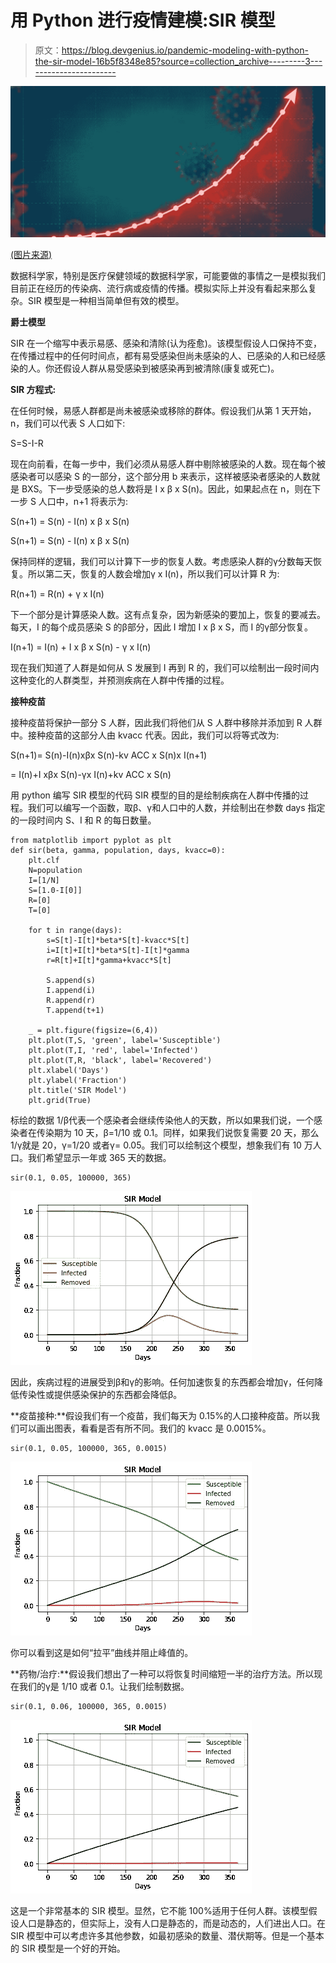 # 用 Python 进行疫情建模:SIR 模型

> 原文：<https://blog.devgenius.io/pandemic-modeling-with-python-the-sir-model-16b5f8348e85?source=collection_archive---------3----------------------->

![](img/8272940acd4e466b323d6f2c0357ab37.png)

[(图片来源)](https://news.cnrs.fr/articles/covid-19-how-are-epidemic-models-designed)

数据科学家，特别是医疗保健领域的数据科学家，可能要做的事情之一是模拟我们目前正在经历的传染病、流行病或疫情的传播。模拟实际上并没有看起来那么复杂。SIR 模型是一种相当简单但有效的模型。

**爵士模型**

SIR 在一个缩写中表示易感、感染和清除(认为痊愈)。该模型假设人口保持不变，在传播过程中的任何时间点，都有易受感染但尚未感染的人、已感染的人和已经感染的人。你还假设人群从易受感染到被感染再到被清除(康复或死亡)。

**SIR 方程式:**

在任何时候，易感人群都是尚未被感染或移除的群体。假设我们从第 1 天开始，n，我们可以代表 S 人口如下:

S=S-I-R

现在向前看，在每一步中，我们必须从易感人群中剔除被感染的人数。现在每个被感染者可以感染 S 的一部分，这个部分用 b 来表示，这样被感染者感染的人数就是 BXS。下一步受感染的总人数将是 I x β x S(n)。因此，如果起点在 n，则在下一步 S 人口中，n+1 将表示为:

S(n+1) = S(n) - I(n) x β x S(n)

S(n+1) = S(n) - I(n) x β x S(n)

保持同样的逻辑，我们可以计算下一步的恢复人数。考虑感染人群的γ分数每天恢复。所以第二天，恢复的人数会增加γ x I(n)，所以我们可以计算 R 为:

R(n+1) = R(n) + γ x I(n)

下一个部分是计算感染人数。这有点复杂，因为新感染的要加上，恢复的要减去。每天，I 的每个成员感染 S 的β部分，因此 I 增加 I x β x S，而 I 的γ部分恢复。

I(n+1) = I(n) + I x β x S(n) - γ x I(n)

现在我们知道了人群是如何从 S 发展到 I 再到 R 的，我们可以绘制出一段时间内这种变化的人群类型，并预测疾病在人群中传播的过程。

**接种疫苗**

接种疫苗将保护一部分 S 人群，因此我们将他们从 S 人群中移除并添加到 R 人群中。接种疫苗的这部分人由 kvacc 代表。因此，我们可以将等式改为:

S(n+1)= S(n)-I(n)xβx S(n)-kv ACC x S(n)x I(n+1)

= I(n)+I xβx S(n)-γx I(n)+kv ACC x S(n)

用 python 编写 SIR 模型的代码 SIR 模型的目的是绘制疾病在人群中传播的过程。我们可以编写一个函数，取β、γ和人口中的人数，并绘制出在参数 days 指定的一段时间内 S、I 和 R 的每日数量。

```
from matplotlib import pyplot as plt
def sir(beta, gamma, population, days, kvacc=0):
    plt.clf 
    N=population
    I=[1/N]
    S=[1.0-I[0]]
    R=[0]
    T=[0]

    for t in range(days):
        s=S[t]-I[t]*beta*S[t]-kvacc*S[t]
        i=I[t]+I[t]*beta*S[t]-I[t]*gamma
        r=R[t]+I[t]*gamma+kvacc*S[t]

        S.append(s)
        I.append(i)
        R.append(r)
        T.append(t+1)

    _ = plt.figure(figsize=(6,4))
    plt.plot(T,S, 'green', label='Susceptible')
    plt.plot(T,I, 'red', label='Infected')
    plt.plot(T,R, 'black', label='Recovered')
    plt.xlabel('Days')
    plt.ylabel('Fraction')
    plt.title('SIR Model')
    plt.grid(True)
```

标绘的数据 1/β代表一个感染者会继续传染他人的天数，所以如果我们说，一个感染者在传染期为 10 天，β=1/10 或 0.1。同样，如果我们说恢复需要 20 天，那么 1/γ就是 20，γ=1/20 或者γ= 0.05。我们可以绘制这个模型，想象我们有 10 万人口。我们希望显示一年或 365 天的数据。

```
sir(0.1, 0.05, 100000, 365)
```

![](img/01f5b6286fe51de3b8f12bf695980524.png)

因此，疾病过程的进展受到β和γ的影响。任何加速恢复的东西都会增加γ，任何降低传染性或提供感染保护的东西都会降低β。

**疫苗接种:**假设我们有一个疫苗，我们每天为 0.15%的人口接种疫苗。所以我们可以画出图表，看看是否有所不同。我们的 kvacc 是 0.0015%。

```
sir(0.1, 0.05, 100000, 365, 0.0015)
```

![](img/3c2fc7ddce9a3082c8ea50f21bd9e671.png)

你可以看到这是如何“拉平”曲线并阻止峰值的。

**药物/治疗:**假设我们想出了一种可以将恢复时间缩短一半的治疗方法。所以现在我们的γ是 1/10 或者 0.1。让我们绘制数据。

```
sir(0.1, 0.06, 100000, 365, 0.0015)
```

![](img/413bf0bd13711a0be5f047273bf646e8.png)

这是一个非常基本的 SIR 模型。显然，它不能 100%适用于任何人群。该模型假设人口是静态的，但实际上，没有人口是静态的，而是动态的，人们进出人口。在 SIR 模型中可以考虑许多其他参数，如最初感染的数量、潜伏期等。但是一个基本的 SIR 模型是一个好的开始。
